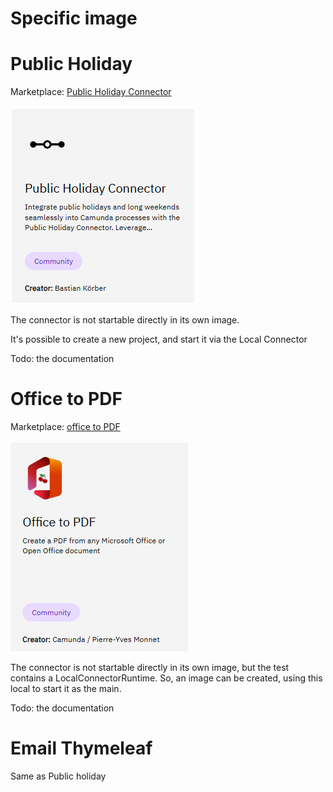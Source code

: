 # Specific image


# Public Holiday

Marketplace: [Public Holiday Connector](https://marketplace.camunda.com/en-US/apps/419279/public-holiday-connector)

![Public Holiday](../doc/PublicHolidayConnector.png)

The connector is not startable directly in its own image.

It's possible to create a new project, and start it via the Local Connector

Todo: the documentation

# Office to PDF

Marketplace: [office to PDF](https://marketplace.camunda.com/en-US/apps/427521/office-to-pdf)

![Office to PDF](../doc/OfficeToPDFConnector.png)

The connector is not startable directly in its own image, but the test contains a LocalConnectorRuntime. So, an image can be created, using this local to start it as the main.

Todo: the documentation

# Email Thymeleaf

Same as Public holiday